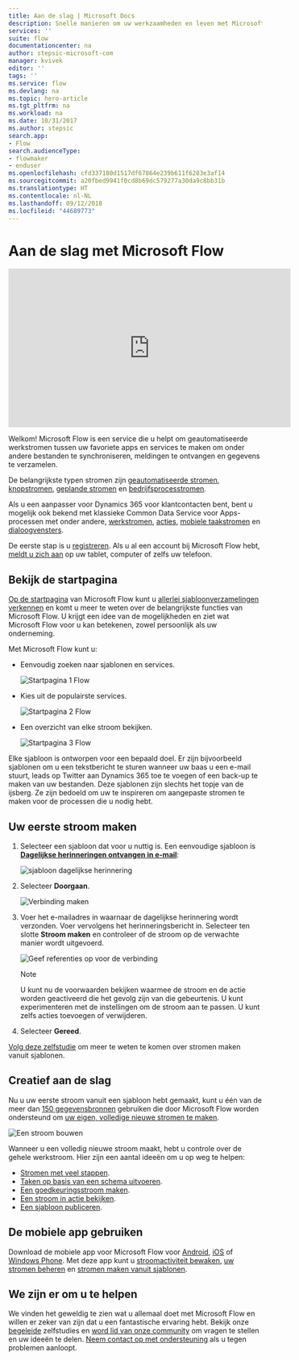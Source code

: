 ```yaml
---
title: Aan de slag | Microsoft Docs
description: Snelle manieren om uw werkzaamheden en leven met Microsoft Flow te automatiseren
services: ''
suite: flow
documentationcenter: na
author: stepsic-microsoft-com
manager: kvivek
editor: ''
tags: ''
ms.service: flow
ms.devlang: na
ms.topic: hero-article
ms.tgt_pltfrm: na
ms.workload: na
ms.date: 10/31/2017
ms.author: stepsic
search.app:
- Flow
search.audienceType:
- flowmaker
- enduser
ms.openlocfilehash: cfd337180d1517df67864e239b611f6283e3af14
ms.sourcegitcommit: a20fbed9941f0cd8b69dc579277a30da9c8bb31b
ms.translationtype: HT
ms.contentlocale: nl-NL
ms.lasthandoff: 09/12/2018
ms.locfileid: "44689773"
---
```

# <a name="get-started-with-microsoft-flow"></a>Aan de slag met Microsoft Flow #

<iframe width="560" height="315" src="https://www.youtube.com/embed/iMteXfAvDSE?list=PL8nfc9haGeb55I9wL9QnWyHp3ctU2_ThF" frameborder="0" allowfullscreen></iframe>

Welkom! Microsoft Flow is een service die u helpt om geautomatiseerde werkstromen tussen uw favoriete apps en services te maken om onder andere bestanden te synchroniseren, meldingen te ontvangen en gegevens te verzamelen.

De belangrijkste typen stromen zijn [geautomatiseerde stromen](get-started-logic-flow.md), [knopstromen](introduction-to-button-flows.md), [geplande stromen](run-scheduled-tasks.md) en [bedrijfsprocesstromen](business-process-flows-overview.md).

Als u een aanpasser voor Dynamics 365 voor klantcontacten bent, bent u mogelijk ook bekend met klassieke Common Data Service voor Apps-processen met onder andere, [werkstromen](configure-workflow-steps.md), [acties](create-actions.md), [mobiele taakstromen](create-mobile-task-flow.md) en [dialoogvensters](use-cds-for-apps-dialogs.md).

De eerste stap is u [registreren](sign-up-sign-in.md). Als u al een account bij Microsoft Flow hebt, [meldt u zich aan](https://flow.microsoft.com/signin) op uw tablet, computer of zelfs uw telefoon.

## <a name="check-out-the-start-page"></a>Bekijk de startpagina ##

[Op de startpagina](https://flow.microsoft.com) van Microsoft Flow kunt u [allerlei sjabloonverzamelingen verkennen](https://flow.microsoft.com/templates) en komt u meer te weten over de belangrijkste functies van Microsoft Flow. U krijgt een idee van de mogelijkheden en ziet wat Microsoft Flow voor u kan betekenen, zowel persoonlijk als uw onderneming.

Met Microsoft Flow kunt u:

- Eenvoudig zoeken naar sjablonen en services.

    ![Startpagina 1 Flow](./media/getting-started/flowhome1.png)

- Kies uit de populairste services.

    ![Startpagina 2 Flow](./media/getting-started/flowhome2.png)

- Een overzicht van elke stroom bekijken.

    ![Startpagina 3 Flow](./media/getting-started/flowhome3.png)

Elke sjabloon is ontworpen voor een bepaald doel. Er zijn bijvoorbeeld sjablonen om u een tekstbericht te sturen wanneer uw baas u een e-mail stuurt, leads op Twitter aan Dynamics 365 toe te voegen of een back-up te maken van uw bestanden. Deze sjablonen zijn slechts het topje van de ijsberg. Ze zijn bedoeld om uw te inspireren om aangepaste stromen te maken voor de processen die u nodig hebt.

## <a name="create-your-first-flow"></a>Uw eerste stroom maken ##

1. Selecteer een sjabloon dat voor u nuttig is. Een eenvoudige sjabloon is [**Dagelijkse herinneringen ontvangen in e-mail**](https://flow.microsoft.com/galleries/public/templates/45a3399aa29345308f08b6db0a9c85b9/):

    ![sjabloon dagelijkse herinnering](./media/getting-started/template-details.png)

1. Selecteer **Doorgaan**.

    ![Verbinding maken](./media/getting-started/create-connection.png)

1. Voer het e-mailadres in waarnaar de dagelijkse herinnering wordt verzonden. Voer vervolgens het herinneringsbericht in. Selecteer ten slotte **Stroom maken** en controleer of de stroom op de verwachte manier wordt uitgevoerd.

    ![Geef referenties op voor de verbinding](./media/getting-started/configure-email-details.png)

    > [!NOTE]
    > U kunt nu de voorwaarden bekijken waarmee de stroom en de actie worden geactiveerd die het gevolg zijn van die gebeurtenis. U kunt experimenteren met de instellingen om de stroom aan te passen. U kunt zelfs acties toevoegen of verwijderen.

1. Selecteer **Gereed**.

[Volg deze zelfstudie](get-started-logic-template.md) om meer te weten te komen over stromen maken vanuit sjablonen.

## <a name="get-creative"></a>Creatief aan de slag ##

Nu u uw eerste stroom vanuit een sjabloon hebt gemaakt, kunt u één van de meer dan [150 gegevensbronnen](https://flow.microsoft.com/connectors/) gebruiken die door Microsoft Flow worden ondersteund om [uw eigen, volledige nieuwe stromen te maken](get-started-logic-flow.md).

![Een stroom bouwen](./media/getting-started/build-a-flow.png)

Wanneer u een volledig nieuwe stroom maakt, hebt u controle over de gehele werkstroom. Hier zijn een aantal ideeën om u op weg te helpen:

- [Stromen met veel stappen](multi-step-logic-flow.md).
- [Taken op basis van een schema uitvoeren](run-scheduled-tasks.md).
- [Een goedkeuringsstroom maken](wait-for-approvals.md).
- [Een stroom in actie bekijken](see-a-flow-run.md).
- [Een sjabloon publiceren](publish-a-template.md).

## <a name="use-the-mobile-app"></a>De mobiele app gebruiken ##

Download de mobiele app voor Microsoft Flow voor [Android](https://aka.ms/flowmobiledocsandroid), [iOS](https://aka.ms/flowmobiledocsios) of [Windows Phone](https://aka.ms/flowmobilewindows). Met deze app kunt u [stroomactiviteit bewaken](mobile-monitor-activity.md), [uw stromen beheren](mobile-manage-flows.md) en [stromen maken vanuit sjablonen](mobile-create-flow.md).

## <a name="were-here-to-help"></a>We zijn er om u te helpen ##

We vinden het geweldig te zien wat u allemaal doet met Microsoft Flow en willen er zeker van zijn dat u een fantastische ervaring hebt. Bekijk onze [begeleide](https://flow.microsoft.com/guided-learning/) zelfstudies en [word lid van onze community](http://go.microsoft.com/fwlink/?LinkID=787467) om vragen te stellen en uw ideeën te delen. [Neem contact op met ondersteuning](http://go.microsoft.com/fwlink/?LinkID=787479) als u tegen problemen aanloopt.

